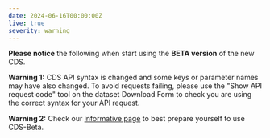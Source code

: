 ```yaml
---
date: 2024-06-16T00:00:00Z
live: true
severity: warning
---
```


**Please notice** the following when start using the **BETA version** of the new CDS.

**Warning 1:** CDS API syntax is changed and some keys or parameter names may have also changed. To avoid requests failing, please use the "Show API request code" tool on the dataset Download Form to check you are using the correct syntax for your API request.

**Warning 2:** Check our [informative page](https://confluence.ecmwf.int/x/uINmFw) to best prepare yourself to use CDS-Beta.



